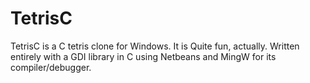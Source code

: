 # TetrisC
TetrisC is a C tetris clone for Windows. It is Quite fun, actually. Written entirely with a GDI library in C using Netbeans and MingW for its compiler/debugger.
